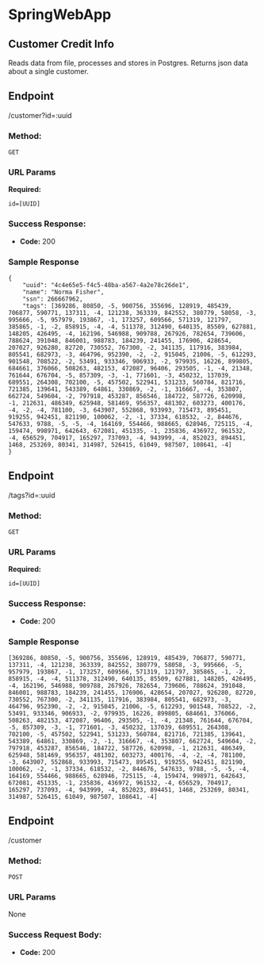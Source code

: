 # SpringWebApp
**Customer Credit Info**
----
  Reads data from file, processes and stores in Postgres.
  Returns json data about a single customer.

## **Endpoint**

  /customer?id=:uuid

### **Method:**

  `GET`
  
###  **URL Params**

   **Required:**
 
   `id=[UUID]`

### **Success Response:**

  * **Code:** 200 <br />

### Sample Response

```
{
	"uuid": "4c4e65e5-f4c5-48ba-a567-4a2e78c26de1",
	"name": "Norma Fisher",
	"ssn": 266667962,
	"tags": [369286, 80850, -5, 900756, 355696, 128919, 485439, 706877, 590771, 137311, -4, 121238, 363339, 842552, 380779, 58058, -3, 995666, -5, 957979, 193867, -1, 173257, 609566, 571319, 121797, 385865, -1, -2, 858915, -4, -4, 511378, 312490, 640135, 85509, 627881, 148205, 426495, -4, 162196, 546988, 909788, 267926, 782654, 739606, 788624, 391048, 846001, 988783, 184239, 241455, 176906, 428654, 207027, 926280, 82720, 730552, 767300, -2, 341135, 117916, 383984, 805541, 682973, -3, 464796, 952390, -2, -2, 915045, 21006, -5, 612293, 901548, 708522, -2, 53491, 933346, 906933, -2, 979935, 16226, 899805, 684661, 376066, 508263, 482153, 472087, 96406, 293505, -1, -4, 21348, 761644, 676704, -5, 857309, -3, -1, 771601, -3, 450232, 137039, 689551, 264308, 702100, -5, 457502, 522941, 531233, 560784, 821716, 721385, 139641, 543389, 64861, 330869, -2, -1, 316667, -4, 353807, 662724, 549604, -2, 797918, 453287, 856546, 184722, 587726, 620998, -1, 212631, 486349, 625948, 581469, 956357, 481302, 603273, 400176, -4, -2, -4, 781100, -3, 643907, 552868, 933993, 715473, 895451, 919255, 942451, 821190, 100062, -2, -1, 37334, 618532, -2, 844676, 547633, 9788, -5, -5, -4, 164169, 554466, 988665, 628946, 725115, -4, 159474, 998971, 642643, 672081, 451335, -1, 235836, 436972, 961532, -4, 656529, 704917, 165297, 737093, -4, 943999, -4, 852023, 894451, 1468, 253269, 80341, 314987, 526415, 61049, 987507, 108641, -4]
}
```

## **Endpoint**

  /tags?id=:uuid

### **Method:**

  `GET`
  
###  **URL Params**

   **Required:**
 
   `id=[UUID]`

### **Success Response:**

  * **Code:** 200

### Sample Response

```
[369286, 80850, -5, 900756, 355696, 128919, 485439, 706877, 590771, 137311, -4, 121238, 363339, 842552, 380779, 58058, -3, 995666, -5, 957979, 193867, -1, 173257, 609566, 571319, 121797, 385865, -1, -2, 858915, -4, -4, 511378, 312490, 640135, 85509, 627881, 148205, 426495, -4, 162196, 546988, 909788, 267926, 782654, 739606, 788624, 391048, 846001, 988783, 184239, 241455, 176906, 428654, 207027, 926280, 82720, 730552, 767300, -2, 341135, 117916, 383984, 805541, 682973, -3, 464796, 952390, -2, -2, 915045, 21006, -5, 612293, 901548, 708522, -2, 53491, 933346, 906933, -2, 979935, 16226, 899805, 684661, 376066, 508263, 482153, 472087, 96406, 293505, -1, -4, 21348, 761644, 676704, -5, 857309, -3, -1, 771601, -3, 450232, 137039, 689551, 264308, 702100, -5, 457502, 522941, 531233, 560784, 821716, 721385, 139641, 543389, 64861, 330869, -2, -1, 316667, -4, 353807, 662724, 549604, -2, 797918, 453287, 856546, 184722, 587726, 620998, -1, 212631, 486349, 625948, 581469, 956357, 481302, 603273, 400176, -4, -2, -4, 781100, -3, 643907, 552868, 933993, 715473, 895451, 919255, 942451, 821190, 100062, -2, -1, 37334, 618532, -2, 844676, 547633, 9788, -5, -5, -4, 164169, 554466, 988665, 628946, 725115, -4, 159474, 998971, 642643, 672081, 451335, -1, 235836, 436972, 961532, -4, 656529, 704917, 165297, 737093, -4, 943999, -4, 852023, 894451, 1468, 253269, 80341, 314987, 526415, 61049, 987507, 108641, -4]
```
## **Endpoint**

  /customer

### **Method:**

  `POST`
  
###  **URL Params**
  None

### **Success Request Body:**

  * **Code:** 200 <br />
